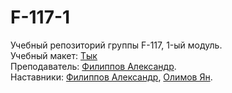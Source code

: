 # F-117-1

Учебный репозиторий группы F-117, 1-ый модуль.   
Учебный макет: [Тык](https://www.figma.com/file/pjA8vvxSfXOBzph1acfM2q/DL-Academy---Training-HTML%2FCSS-project?node-id=1-2&t=BwGV5K01haabeUXx-0)   
Преподаватель: [Филиппов Александр](https://t.me/aleksandrfilippov).   
Наставники: [Филиппов Александр](https://t.me/aleksandrfilippov), [Олимов Ян](https://t.me/OlimvJan).
